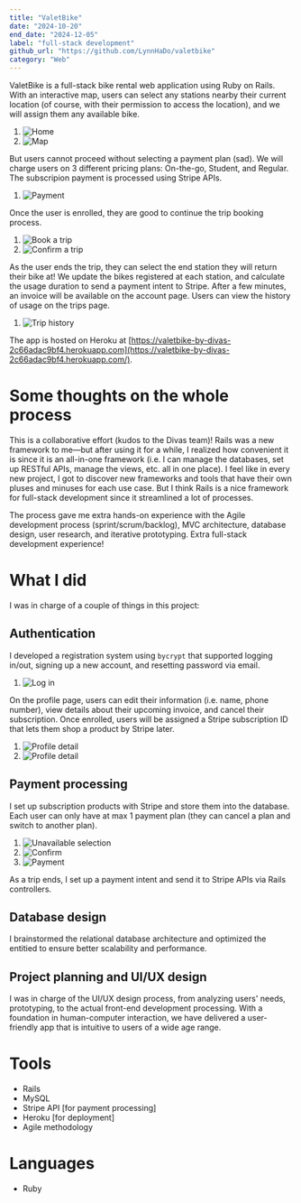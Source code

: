 ```yaml
---
title: "ValetBike"
date: "2024-10-20"
end_date: "2024-12-05"
label: "full-stack development"
github_url: "https://github.com/LynnHaDo/valetbike"
category: "Web"
---
```


ValetBike is a full-stack bike rental web application using Ruby on Rails. With an interactive map, users can select any stations nearby their current location (of course, with their permission to access the location), and we will assign them any available bike. 

1. ![Home](/projects/valetbike/1.png)
2. ![Map](/projects/valetbike/2.png)

But users cannot proceed without selecting a payment plan (sad). We will charge users on 3 different pricing plans: On-the-go, Student, and Regular. The subscripion payment is processed using Stripe APIs. 

1. ![Payment](/projects/valetbike/3.png)

Once the user is enrolled, they are good to continue the trip booking process.

1. ![Book a trip](/projects/valetbike/book-trip.png)
2. ![Confirm a trip](/projects/valetbike/confirm-trip.png)

As the user ends the trip, they can select the end station they will return their bike at! We update the bikes registered at each station, and calculate the usage duration to send a payment intent to Stripe. After a few minutes, an invoice will be available on the account page. Users can view the history of usage on the trips page.

1. ![Trip history](/projects/valetbike/trip-history.png)

The app is hosted on Heroku at [https://valetbike-by-divas-2c66adac9bf4.herokuapp.com](https://valetbike-by-divas-2c66adac9bf4.herokuapp.com/).

# Some thoughts on the whole process

This is a collaborative effort (kudos to the Divas team)! Rails was a new framework to me—but after using it for a while, I realized how convenient it is since it is an all-in-one framework (i.e. I can manage the databases, set up RESTful APIs, manage the views, etc. all in one place). I feel like in every new project, I got to discover new frameworks and tools that have their own pluses and minuses for each use case. But I think Rails is a nice framework for full-stack development since it streamlined a lot of processes. 

The process gave me extra hands-on experience with the Agile development process (sprint/scrum/backlog), MVC architecture, database design, user research, and iterative prototyping. Extra full-stack development experience!

# What I did 

I was in charge of a couple of things in this project: 

## Authentication 

I developed a registration system using `bycrypt` that supported logging in/out, signing up a new account, and resetting password via email. 

1. ![Log in](/projects/valetbike/log-in.png)

On the profile page, users can edit their information (i.e. name, phone number), view details about their upcoming invoice, and cancel their subscription. Once enrolled, users will be assigned a Stripe subscription ID that lets them shop a product by Stripe later. 

1. ![Profile detail](/projects/valetbike/profile-detail.png)
2. ![Profile detail](/projects/valetbike/profile-picture.png)

## Payment processing

I set up subscription products with Stripe and store them into the database. Each user can only have at max 1 payment plan (they can cancel a plan and switch to another plan).

1. ![Unavailable selection](/projects/valetbike/plan-select-blocked.png)
2. ![Confirm](/projects/valetbike/subscription-confirm.png)
3. ![Payment](/projects/valetbike/subscription-payment.png)

As a trip ends, I set up a payment intent and send it to Stripe APIs via Rails controllers. 

## Database design

I brainstormed the relational database architecture and optimized the entitied to ensure better scalability and performance. 

## Project planning and UI/UX design

I was in charge of the UI/UX design process, from analyzing users' needs, prototyping, to the actual front-end development processing. With a foundation in human-computer interaction, we have delivered a user-friendly app that is intuitive to users of a wide age range. 

# Tools

- Rails
- MySQL 
- Stripe API [for payment processing]
- Heroku [for deployment]
- Agile methodology

# Languages

- Ruby